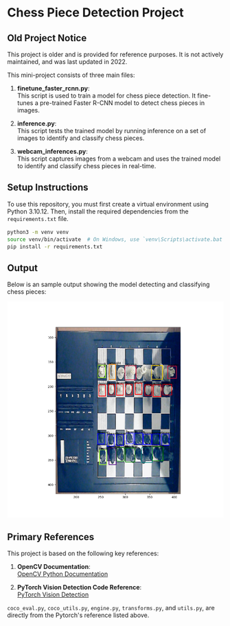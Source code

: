 # Chess Piece Detection Project

## Old Project Notice
This project is older and is provided for reference purposes. It is not actively maintained, and was last updated in 2022.

This mini-project consists of three main files:

1. **finetune_faster_rcnn.py**:  
   This script is used to train a model for chess piece detection. It fine-tunes a pre-trained Faster R-CNN model to detect chess pieces in images.

2. **inference.py**:  
   This script tests the trained model by running inference on a set of images to identify and classify chess pieces.

3. **webcam_inferences.py**:  
   This script captures images from a webcam and uses the trained model to identify and classify chess pieces in real-time.

## Setup Instructions

To use this repository, you must first create a virtual environment using Python 3.10.12. Then, install the required dependencies from the `requirements.txt` file.

```bash
python3 -m venv venv
source venv/bin/activate  # On Windows, use `venv\Scripts\activate.bat`
pip install -r requirements.txt
```

## Output
Below is an sample output showing the model detecting and classifying chess pieces:

![](https://github.com/ZacharyHeras/chess-piece-object-detection/blob/main/output.png)

## Primary References

This project is based on the following key references:

1. **OpenCV Documentation**:  
   [OpenCV Python Documentation](https://docs.opencv.org/4.x/d6/d00/tutorial_py_root.html)

2. **PyTorch Vision Detection Code Reference**:  
   [PyTorch Vision Detection](https://github.com/pytorch/vision/tree/main/references/detection)

`coco_eval.py`, `coco_utils.py`, `engine.py`, `transforms.py`, and `utils.py`, are directly from the Pytorch's reference listed above.
